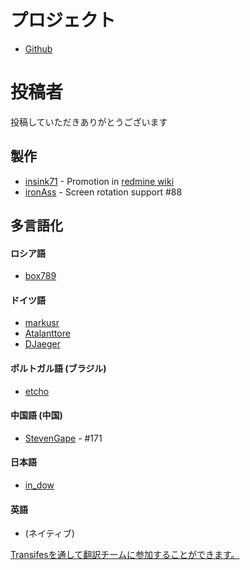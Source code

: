 プロジェクト
==========
- [Github](https://github.com/indication/OpenRedmine)

投稿者
==========

投稿していただきありがとうございます

## 製作

- [insink71](https://twitter.com/insink71/statuses/425297982078996480) - Promotion in [redmine wiki](http://www.redmine.org/projects/redmine/wiki/ThirdPartyTools)
- [ironAss](https://github.com/ironAss) - Screen rotation support #88

## 多言語化

#### ロシア語
- [box789](https://github.com/box789)

#### ドイツ語
- [markusr](https://github.com/markusr)
- [Atalanttore](https://www.transifex.com/user/profile/Atalanttore/)
- [DJaeger](https://www.transifex.com/user/profile/DJaeger/)

#### ポルトガル語 (ブラジル)
- [etcho](https://www.transifex.com/user/profile/etcho/)

#### 中国語 (中国)
*  [StevenGape](https://github.com/StevenGape) - #171

#### 日本語
- [in_dow](https://www.transifex.com/user/profile/in_dow/)

#### 英語
- (ネイティブ)

[Transifesを通して翻訳チームに参加することができます。](https://www.transifex.com/indication/openredmine/)
